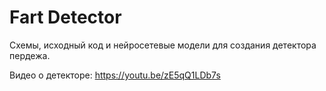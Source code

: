 # Fart Detector
Схемы, исходный код и нейросетевые модели для создания детектора пердежа.

Видео о детекторе: https://youtu.be/zE5qQ1LDb7s
